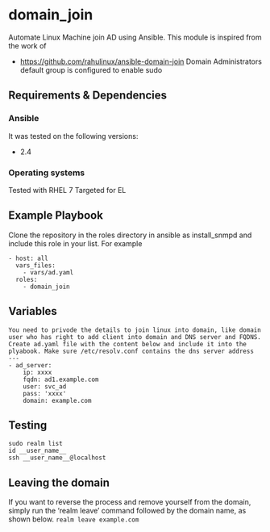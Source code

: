 # domain_join
Automate Linux Machine join AD using Ansible. This module is inspired from the work of 
  * https://github.com/rahulinux/ansible-domain-join 
Domain Administrators  default group is configured to enable sudo 

## Requirements & Dependencies

### Ansible
It was tested on the following versions:
 * 2.4


### Operating systems

Tested with RHEL 7
Targeted for EL 

## Example Playbook

Clone the repository in the roles directory in ansible as install_snmpd and include this role in your list.
For example

```
- host: all
  vars_files:
    - vars/ad.yaml
  roles:
    - domain_join
```

## Variables

```
You need to privode the details to join linux into domain, like domain user who has right to add client into domain and DNS server and FQDNS.
Create ad.yaml file with the content below and include it into the plyabook. Make sure /etc/resolv.conf contains the dns server address
---
- ad_server:
    ip: xxxx
    fqdn: ad1.example.com
    user: svc_ad
    pass: 'xxxx'
    domain: example.com
```

## Testing 
```
sudo realm list
id __user_name__
ssh __user_name__@localhost
```

## Leaving the domain
If you want to reverse the process and remove yourself from the domain, simply run the ‘realm leave’ command followed by the domain name, as shown below.
`realm leave example.com`




